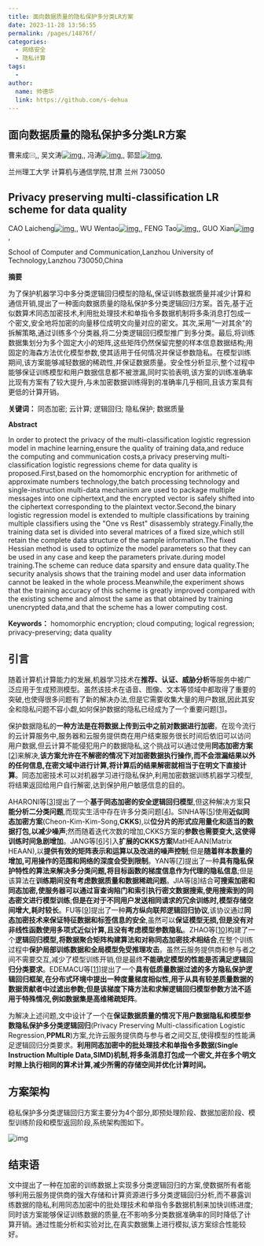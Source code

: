 ```yaml
---
title: 面向数据质量的隐私保护多分类LR方案
date: 2023-11-28 13:56:55
permalink: /pages/14876f/
categories:
  - 网络安全
  - 隐私计算
tags:
  - 
author: 
  name: 帅德华
  link: https://github.com/s-dehua
---
```

## 面向数据质量的隐私保护多分类LR方案

曹来成[![img](001.面向数据质量的隐私保护多分类LR方案.assets/REemail.gif)](mailto:caolch@lut.edu.cn),, 吴文涛[![img](https://journal.xidian.edu.cn/xdxb/richhtml/1001-2400/richHtml_jats1_1/images/REemail.gif)](mailto:1951557832@qq.com),, 冯涛[![img](https://journal.xidian.edu.cn/xdxb/richhtml/1001-2400/richHtml_jats1_1/images/REemail.gif)](mailto:fengt@lut.edu.cn),, 郭显[![img](https://journal.xidian.edu.cn/xdxb/richhtml/1001-2400/richHtml_jats1_1/images/REemail.gif)](mailto:iamxg@163.com),

兰州理工大学 计算机与通信学院,甘肃 兰州 730050

## Privacy preserving multi-classification LR scheme for data quality

CAO Laicheng[![img](https://journal.xidian.edu.cn/xdxb/richhtml/1001-2400/richHtml_jats1_1/images/REemail.gif)](mailto:caolch@lut.edu.cn),, WU Wentao[![img](https://journal.xidian.edu.cn/xdxb/richhtml/1001-2400/richHtml_jats1_1/images/REemail.gif)](mailto:1951557832@qq.com),, FENG Tao[![img](https://journal.xidian.edu.cn/xdxb/richhtml/1001-2400/richHtml_jats1_1/images/REemail.gif)](mailto:fengt@lut.edu.cn),, GUO Xian[![img](https://journal.xidian.edu.cn/xdxb/richhtml/1001-2400/richHtml_jats1_1/images/REemail.gif)](mailto:iamxg@163.com),

School of Computer and Communication,Lanzhou University of Technology,Lanzhou 730050,China



**摘要**

为了保护机器学习中多分类逻辑回归模型的隐私,保证训练数据质量并减少计算和通信开销,提出了一种面向数据质量的隐私保护多分类逻辑回归方案。首先,基于近似数算术同态加密技术,利用批处理技术和单指令多数据机制将多条消息打包成一个密文,安全地将加密的向量移位成明文向量对应的密文。其次,采用“一对其余”的拆解策略,通过训练多个分类器,将二分类逻辑回归模型推广到多分类。最后,将训练数据集划分为多个固定大小的矩阵,这些矩阵仍然保留完整的样本信息数据结构;用固定的海森方法优化模型参数,使其适用于任何情况并保证参数隐私。在模型训练期间,该方案能够减轻数据的稀疏性,并保证数据质量。安全性分析显示,整个过程中能够保证训练模型和用户数据信息都不被泄漏,同时实验表明,该方案的训练准确率比现有方案有了较大提升,与未加密数据训练得到的准确率几乎相同,且该方案具有更低的计算开销。

**关键词：** 同态加密; 云计算; 逻辑回归; 隐私保护; 数据质量



**Abstract**

In order to protect the privacy of the multi-classification logistic regression model in machine learning,ensure the quality of training data,and reduce the computing and communication costs,a privacy preserving multi-classification logistic regressions cheme for data quality is proposed.First,based on the homomorphic encryption for arithmetic of approximate numbers technology,the batch processing technology and single-instruction multi-data mechanism are used to package multiple messages into one ciphertext,and the encrypted vector is safely shifted into the ciphertext corresponding to the plaintext vector.Second,the binary logistic regression model is extended to multiple classifications by training multiple classifiers using the "One vs Rest" disassembly strategy.Finally,the training data set is divided into several matrices of a fixed size,which still retain the complete data structure of the sample information.The fixed Hessian method is used to optimize the model parameters so that they can be used in any case and keep the parameters private.during model training.The scheme can reduce data sparsity and ensure data quality.The security analysis shows that the training model and user data information cannot be leaked in the whole process.Meanwhile,the experiment shows that the training accuracy of this scheme is greatly improved compared with the existing scheme and almost the same as that obtained by training unencrypted data,and that the scheme has a lower computing cost.

**Keywords：** homomorphic encryption; cloud computing; logical regression; privacy-preserving; data quality

## 引言

随着计算机计算能力的发展,机器学习技术在**推荐、认证、威胁分析**等服务中被广泛应用于生成预测模型。虽然该技术在语音、图像、文本等领域中都取得了重要的突破,也使得很多问题有了新的解决办法,但是它需要收集大量的用户数据,因此其安全和隐私问题不容小觑,如何保护数据的隐私已经成为了一个重要问题[[1](javascript:;)]。

保护数据隐私的**一种方法是在将数据上传到云中之前对数据进行加密**。在现今流行的云计算服务中,服务器和云服务提供商在用户结束服务很长时间后依旧可以访问用户数据,但云计算不能侵犯用户的数据隐私,这个挑战可以通过使用**同态加密方案**[[2](javascript:;)]来解决,**该方案允许在不解密的情况下对加密数据执行操作,而不会泄漏结果以外的任何信息,在密文域中进行计算,将计算后的结果解密就相当于在明文下直接计算**。同态加密技术可以对机器学习进行隐私保护,利用加密数据训练机器学习模型,将结果返回给用户自行解密,达到保护用户敏感信息的目的。

AHARONI等[[3](javascript:;)]提出了一个**基于同态加密的安全逻辑回归模型**,但这种解决方案**只能分析二分类问题**,而现实生活中存在许多分类问题[[4](javascript:;)]。SINHA等[[5](javascript:;)]使用**近似同态加密方案**(Cheon-Kim-Kim-Song,**CKKS**),以**位分片的形式应用量化和适当的数据打包,以减少噪声**;然而随着迭代次数的增加,CKKS方案的**参数也需要变大,这使得训练时间急剧增加**。JANG等[[6](javascript:;)]引入**扩展的CKKS方案**MatHEAAN(Matrix HEAAN),以**提供有效的矩阵表示和运算以及改进的噪声控制**;但是**随着样本数量的增加,可用操作的范围和网络的深度会受到限制**。YAN等[[7](javascript:;)]提出了一种**具有隐私保护特性的算法来解决多分类问题,将目标函数的梯度信息作为代理的隐私信息**;但是该算法在**训练期间没有考虑数据质量和数据稀疏问题**。JIA等[[8](javascript:;)]结合**可搜索加密和同态加密,使服务器可以通过盲查询陷门和索引执行密文数据搜索,使用搜索到的同态密文进行模型训练**;**但是在对于不同用户发送相同请求的冗余训练时,模型存储空间增大,耗时较长**。FU等[[9](javascript:;)]提出了一种**两方纵向联邦逻辑回归协议**,该协议通过**同态加密技术来保证特征数据和标签信息的安全**,虽然可以**保证模型无损,但是没有对非线性函数使用多项式近似计算,且没有考虑模型参数隐私**。ZHAO等[[10](javascript:;)]构建了一个**逻辑回归模型,将数据聚合矩阵构建算法和对称同态加密技术相结合**,在整个训练过程中**保护局部训练数据和全局模型免受推理攻击**。虽然云服务提供商和参与者之间不需要交互,减少了模型训练开销,但是最终**不能确定模型的性能是否满足逻辑回归分类要求**。EDEMACU等[[11](javascript:;)]提出了一个**具有低质量数据过滤的多方隐私保护逻辑回归框架,在分布式环境中提出一种度量梯度相似性,用于从具有较差质量数据的数据贡献者中过滤出参数;但是该梯度下降方法和求解逻辑回归模型参数方法不适用于特殊情况,例如数据集是高维稀疏矩阵**。

为解决上述问题,文中设计了一个在**保证数据质量的情况下用户数据隐私和模型参数隐私保护多分类逻辑回归**(Privacy Preserving Multi-classification Logistic Regression,**PPMLR**)方案,允许云服务提供商与参与者之间交互,使得模型的性能满足逻辑回归分类要求。**利用同态加密中的批处理技术和单指令多数据(Single Instruction Multiple Data,SIMD)机制,将多条消息打包成一个密文,并在多个明文时隙上执行相同的算术计算,减少所需的存储空间并优化计算时间。**



## 方案架构

稳私保护多分类逻辑回归方案主要分为4个部分,即预处理阶段、数据加密阶段、模型训练阶段和模型返回阶段,系统架构图如下。

![img](https://s-dehua.github.io/assets/001.面向数据质量的隐私保护多分类LR方案.assets/image-20231128141344490.png)

## 结束语

文中提出了一种在加密的训练数据上实现多分类逻辑回归的方案,使数据所有者能够利用云服务提供商的强大存储和计算资源进行多分类逻辑回归分析,而不暴露训练数据的隐私,利用同态加密中的批处理技术和单指令多数据机制来加快训练进度;同时该方案能够保证训练数据的质量,在不影响多分类数据准确率的同时降低了计算开销。通过性能分析和实验对比,在真实数据集上进行模拟,该方案综合性能较好。